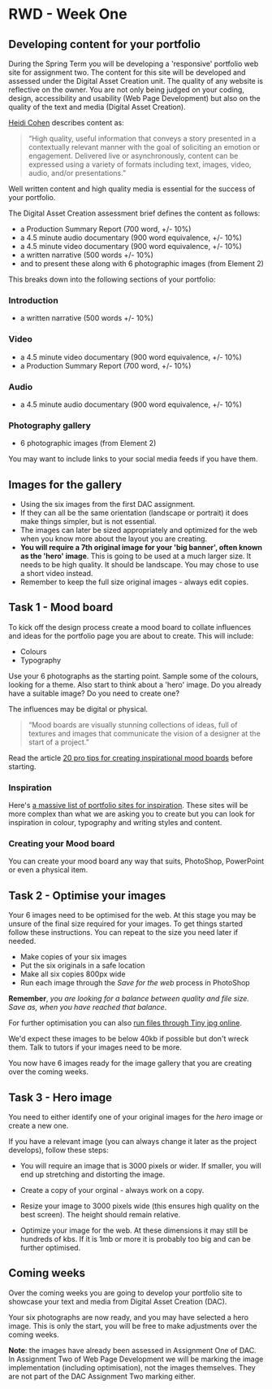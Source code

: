 # RWD - Week One

## Developing content for your portfolio

During the Spring Term you will be developing a 'responsive' portfolio web site for assignment two. The content for this site will be developed and assessed under the Digital Asset Creation unit. 
The quality of any website is reflective on the owner. You are not only being judged on your coding, design, accessibility and usability (Web Page Development) but also on the quality of the text and media (Digital Asset Creation).

[Heidi Cohen](https://twitter.com/heidicohen) describes content as:

>“High quality, useful information that conveys a story presented in a contextually relevant manner with the goal of soliciting an emotion or engagement. Delivered live or asynchronously, content can be expressed using a variety of formats including text, images, video, audio, and/or presentations.”

Well written content and high quality media is essential for the success of your portfolio.

The Digital Asset Creation assessment brief defines the content as follows:

* a Production Summary Report (700 word, +/- 10%)
* a 4.5 minute audio documentary (900 word equivalence, +/- 10%) 
* a 4.5 minute video documentary (900 word equivalence, +/- 10%)
* a written narrative (500 words +/- 10%) 
* and to present these along with 6 photographic images (from Element 2)

This breaks down into the following sections of your portfolio:

### Introduction
* a written narrative (500 words +/- 10%) 

### Video
* a 4.5 minute video documentary (900 word equivalence, +/- 10%)
* a Production Summary Report (700 word, +/- 10%)

### Audio
* a 4.5 minute audio documentary (900 word equivalence, +/- 10%) 

### Photography gallery
* 6 photographic images (from Element 2)

You may want to include links to your social media feeds if you have them.


## Images for the gallery

- Using the six images from the first DAC assignment.
- If they can all be the same orientation (landscape or portrait) it does make things simpler, but is not essential. 
- The images can later be sized appropriately and optimized for the web when you know more about the layout you are creating.
- **You will require a 7th original image for your 'big banner', often known as the 'hero' image**. This is going to be used at a much larger size. It needs to be high quality. It should be landscape. You may chose to use a short video instead.
- Remember to keep the full size original images - always edit copies.

## Task 1 - Mood board

To kick off the design process create a mood board to collate influences and ideas for the portfolio page you are about to create. This will include:

* Colours 
* Typography

Use your 6 photographs as the starting point. Sample some of the colours, looking for a theme. Also start to think about a 'hero' image. Do you already have a suitable image? Do you need to create one?

The influences may be digital or physical.

>&ldquo;Mood boards are visually stunning collections of ideas, full of textures and images that communicate the vision of a designer at the start of a project.&rdquo;

Read the article [20 pro tips for creating inspirational mood boards](https://www.creativebloq.com/graphic-design/mood-boards-812470) before starting.

### Inspiration

Here's [a massive list of portfolio sites for inspiration](https://github.com/wilsonderren/website-inspiration). These sites will be more complex than what we are asking you to create but you can look for inspiration in colour, typography and writing styles and content.

### Creating your Mood board

You can create your mood board any way that suits, PhotoShop, PowerPoint or even a physical item.

## Task 2 - Optimise your images

Your 6 images need to be optimised for the web. At this stage you may be unsure of the final size required for your images. To get things started follow these instructions. You can repeat to the size you need later if needed.

* Make copies of your six images
* Put the six originals in a safe location
* Make all six copies 800px wide
* Run each image through the *Save for the web* process in PhotoShop

**Remember**, *you are looking for a balance between quality and file size. Save as, when you have reached that balance*. 

For further optimisation you can also [run files through Tiny jpg online](https://tinyjpg.com/).

We'd expect these images to be below 40kb if possible but don't wreck them. Talk to tutors if your images need to be more.

You now have 6 images ready for the image gallery that you are creating over the coming weeks.

## Task 3 - Hero image

You need to either identify one of your original images for the *hero* image or create a new one.

If you have a relevant image (you can always change it later as the project develops), follow these steps:

* You will require an image that is 3000 pixels or wider. If smaller, you will end up stretching and distorting the image.

* Create a copy of your orginal - always work on a copy.

* Resize your image to 3000 pixels wide (this ensures high quality on the best screen). The height should remain relative.

* Optimize your image for the web. At these dimensions it may still be hundreds of kbs. If it is 1mb or more it is probably too big and can be further optimised.

## Coming weeks

Over the coming weeks you are going to develop your portfolio site to showcase your text and media from Digital Asset Creation (DAC).

Your six photographs are now ready, and you may have selected a hero image. This is only the start, you will be free to make adjustments over the coming weeks.

**Note**: the images have already been assessed in Assignment One of DAC. In Assignment Two of Web Page Development we will be marking the image implementation (including optimisation), not the images themselves. They are not part of the DAC Assignment Two marking either.


